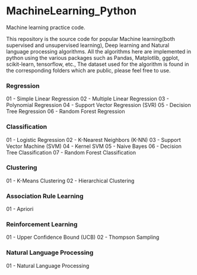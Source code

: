 # MachineLearning_Python
Machine learning practice code.

This repository is the source code for popular Machine learning(both supervised and unsupervised learning), 
Deep learning and Natural language processing algorithms. All the algorithms here are implemented in python using the various packages such as Pandas, Matplotlib, ggplot, scikit-learn, tensorflow, etc., The dataset used for the algorithm is found in the corresponding folders which are public, please feel free to use.

### Regression
01 - Simple Linear Regression
02 - Multiple Linear Regression
03 - Polynomial Regression
04 - Support Vector Regression (SVR)
05 - Decision Tree Regression
06 - Random Forest Regression

### Classification
01 - Logistic Regression
02 - K-Nearest Neighbors (K-NN)
03 - Support Vector Machine (SVM)
04 - Kernel SVM
05 - Naive Bayes
06 - Decision Tree Classification
07 - Random Forest Classification

### Clustering
01 - K-Means Clustering
02 - Hierarchical Clustering

### Association Rule Learning
01 - Apriori

### Reinforcement Learning
01 - Upper Confidence Bound (UCB)
02 - Thompson Sampling

### Natural Language Processing
01 - Natural Language Processing
